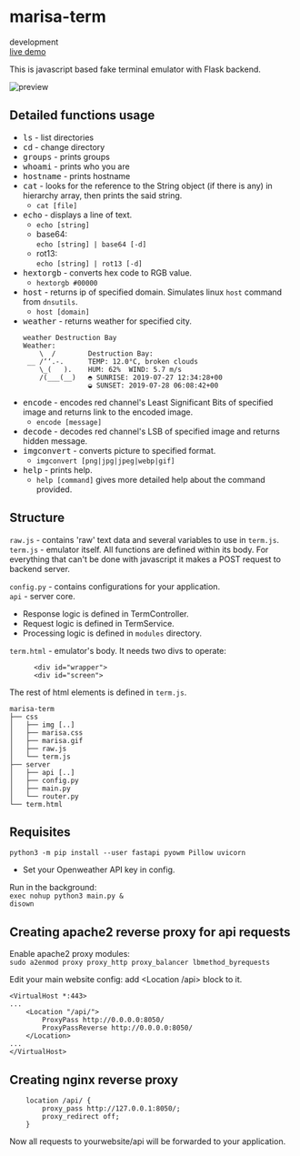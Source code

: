 # marisa-term
development  
[live demo](https://acid.im/)

This is javascript based fake terminal emulator with Flask backend.  

![preview](https://i.imgur.com/2d3LmrZ.jpg)

## Detailed functions usage  
* <kbd>ls</kbd> - list directories
* <kbd>cd</kbd> - change directory
* <kbd>groups</kbd> - prints groups
* <kbd>whoami</kbd> - prints who you are
* <kbd>hostname</kbd> - prints hostname  
* <kbd>cat</kbd> - looks for the reference to the String object (if there is any) in hierarchy array, then prints the said string.
  * `cat [file]`
* <kbd>echo</kbd> - displays a line of text.
  * `echo [string]`
  * base64:  
    `echo [string] | base64 [-d]`
  * rot13:  
    `echo [string] | rot13 [-d]`
* <kbd>hextorgb</kbd> - converts hex code to RGB value.
  * `hextorgb #00000`
* <kbd>host</kbd> - returns ip of specified domain. Simulates linux `host` command from `dnsutils`.
  * `host [domain]`
* <kbd>weather</kbd> - returns weather for specified city.
  ```
  weather Destruction Bay
  Weather:
      \  /        Destruction Bay:
   __ /‘‘.-.      TEMP: 12.0°C, broken clouds
      \_(   ).    HUM: 62%  WIND: 5.7 m/s
      /(___(__)   ◓ SUNRISE: 2019-07-27 12:34:28+00
                  ◒ SUNSET: 2019-07-28 06:08:42+00
  ```
* <kbd>encode</kbd> - encodes red channel's Least Significant Bits of specified image and returns link to the encoded image.
  * `encode [message]`
* <kbd>decode</kbd> - decodes red channel's LSB of specified image and returns hidden message.
* <kbd>imgconvert</kbd> - converts picture to specified format.
  * `imgconvert [png|jpg|jpeg|webp|gif]`
* <kbd>help</kbd> - prints help. 
  * `help [command]` gives more detailed help about the command provided.  

## Structure  
`raw.js` - contains 'raw' text data and several variables to use in `term.js`.  
`term.js` - emulator itself. All functions are defined within its body. For everything that can't be done with javascript it makes a POST request to backend server.  

`config.py` - contains configurations for your application.  
`api` - server core.  
  * Response logic is defined in TermController.  
  * Request logic is defined in TermService.  
  * Processing logic is defined in `modules` directory.  

`term.html` - emulator's body. It needs two divs to operate:  
```
      <div id="wrapper">
      <div id="screen">
```  
The rest of html elements is defined in `term.js`.  

```
marisa-term
├── css
│   ├── img [..]
│   ├── marisa.css
│   ├── marisa.gif
│   ├── raw.js
│   └── term.js
├── server
│   ├── api [..]
│   ├── config.py
│   ├── main.py
│   └── router.py
└── term.html
```  

## Requisites  
`python3 -m pip install --user fastapi pyowm Pillow uvicorn` 
* Set your Openweather API key in config.  

Run in the background:  
`exec nohup python3 main.py &`  
`disown`

## Creating apache2 reverse proxy for api requests  

Enable apache2 proxy modules:  
`sudo a2enmod proxy proxy_http proxy_balancer lbmethod_byrequests`  

Edit your main website config: add <Location /api> block to it.
```
<VirtualHost *:443>
...
    <Location "/api/">
        ProxyPass http://0.0.0.0:8050/
        ProxyPassReverse http://0.0.0.0:8050/
    </Location>
...
</VirtualHost>
```  

## Creating nginx reverse proxy  
```
    location /api/ {
        proxy_pass http://127.0.0.1:8050/;
        proxy_redirect off;
    }
```  

Now all requests to yourwebsite/api will be forwarded to your application.
